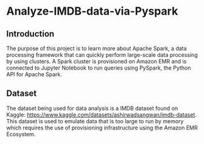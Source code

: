 # Analyze-IMDB-data-via-Pyspark

## Introduction
The purpose of this project is to learn more about Apache Spark, a data processing framework that can quickly perform large-scale data processing by using clusters. A Spark cluster is provisioned on Amazon EMR and is connected to Jupyter Notebook to run queries using PySpark, the Python API for Apache Spark. 

## Dataset

The dataset being used for data analysis is a IMDB dataset found on Kaggle: https://www.kaggle.com/datasets/ashirwadsangwan/imdb-dataset. This dataset is used to emulate data that is too large to run by memory which requires the use of provisioning infrastructure using the Amazon EMR Ecosystem. 
